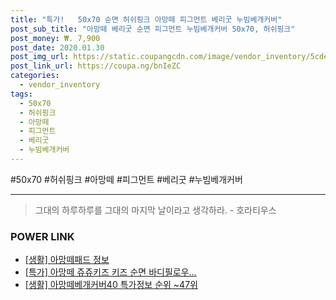 ```yaml
--- 
title: "특가!   50x70 순면 허쉬핑크 아망떼 피그먼트 베리굿 누빔베개커버" 
post_sub_title: "아망떼 베리굿 순면 피그먼트 누빔베개커버 50x70, 허쉬핑크" 
post_money: ₩. 7,900 
post_date: 2020.01.30 
post_img_url: https://static.coupangcdn.com/image/vendor_inventory/5cde/754ec7841ce5012e42fe4655ad524d3b14ec2512cc3eceeb411ad7a00579.jpg 
post_link_url: https://coupa.ng/bnIeZC 
categories: 
  - vendor_inventory 
tags: 
  - 50x70 
  - 허쉬핑크 
  - 아망떼 
  - 피그먼트 
  - 베리굿 
  - 누빔베개커버 
--- 
```

  #50x70 #허쉬핑크 #아망떼 #피그먼트 #베리굿 #누빔베개커버 
<hr> 

> 그대의 하루하루를 그대의 마지막 날이라고 생각하라. - 호라티우스 


### POWER LINK

* <a href="https://blog.naver.com/santokki14/221775710254" target="_blank"> [생활] 아망떼패드 정보 </a>
* <a href="https://blog.naver.com/santokki14/221791311846" target="_blank">[특가] 아망떼 쥬쥬키즈 키즈 순면 바디필로우...</a>
* <a href="https://blog.naver.com/sakai111/221782655512" target="_blank"> [생활] 아망떼베개커버40 특가정보 순위 ~47위</a>
